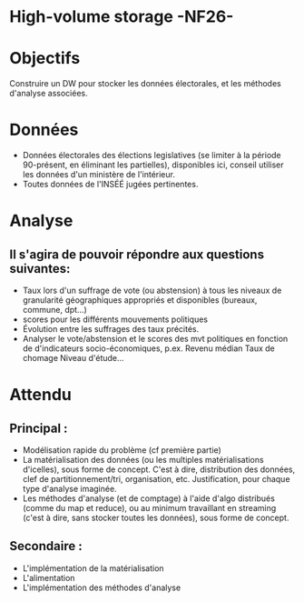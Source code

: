 # High-volume storage -NF26-

# Objectifs 

Construire un DW pour stocker les données électorales, et les méthodes d'analyse associées.

# Données

* Données électorales des élections legislatives (se limiter à la période 90-présent, en éliminant les partielles), disponibles ici, conseil utiliser les données d'un ministère de l'intérieur.
* Toutes données de l'INSÉÉ jugées pertinentes.

# Analyse

## Il s'agira de pouvoir répondre aux questions suivantes:

* Taux lors d'un suffrage de vote (ou abstension) à tous les niveaux de granularité géographiques appropriés et disponibles (bureaux, commune, dpt…)
* scores pour les différents mouvements politiques
* Évolution entre les suffrages des taux précités.
* Analyser le vote/abstension et le scores des mvt politiques en fonction de d'indicateurs socio-économiques, p.ex.
        Revenu médian
        Taux de chomage
        Niveau d'étude…

# Attendu

## Principal :

* Modélisation rapide du problème (cf première partie)
* La matérialisation des données (ou les multiples matérialisations d'icelles), sous forme de concept. C'est à dire, distribution des données, clef de partitionnement/tri, organisation, etc. Justification, pour chaque type d'analyse imaginée.
* Les méthodes d'analyse (et de comptage) à l'aide d'algo distribués (comme du map et reduce), ou au minimum travaillant en streaming (c'est à dire, sans stocker toutes les données), sous forme de concept.

## Secondaire :

* L'implémentation de la matérialisation
* L'alimentation
* L'implémentation des méthodes d'analyse
